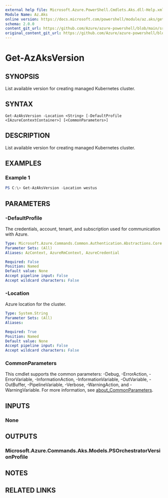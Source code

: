 ```yaml
---
external help file: Microsoft.Azure.PowerShell.Cmdlets.Aks.dll-Help.xml
Module Name: Az.Aks
online version: https://docs.microsoft.com/powershell/module/az.aks/get-azaksversion
schema: 2.0.0
content_git_url: https://github.com/Azure/azure-powershell/blob/main/src/Aks/Aks/help/Get-AzAksVersion.md
original_content_git_url: https://github.com/Azure/azure-powershell/blob/main/src/Aks/Aks/help/Get-AzAksVersion.md
---
```


# Get-AzAksVersion

## SYNOPSIS
List available version for creating managed Kubernetes cluster.

## SYNTAX

```
Get-AzAksVersion -Location <String> [-DefaultProfile <IAzureContextContainer>] [<CommonParameters>]
```

## DESCRIPTION
List available version for creating managed Kubernetes cluster.

## EXAMPLES

### Example 1
```powershell
PS C:\> Get-AzAksVersion -Location westus
```

## PARAMETERS

### -DefaultProfile
The credentials, account, tenant, and subscription used for communication with Azure.

```yaml
Type: Microsoft.Azure.Commands.Common.Authentication.Abstractions.Core.IAzureContextContainer
Parameter Sets: (All)
Aliases: AzContext, AzureRmContext, AzureCredential

Required: False
Position: Named
Default value: None
Accept pipeline input: False
Accept wildcard characters: False
```

### -Location
Azure location for the cluster.

```yaml
Type: System.String
Parameter Sets: (All)
Aliases:

Required: True
Position: Named
Default value: None
Accept pipeline input: False
Accept wildcard characters: False
```

### CommonParameters
This cmdlet supports the common parameters: -Debug, -ErrorAction, -ErrorVariable, -InformationAction, -InformationVariable, -OutVariable, -OutBuffer, -PipelineVariable, -Verbose, -WarningAction, and -WarningVariable. For more information, see [about_CommonParameters](http://go.microsoft.com/fwlink/?LinkID=113216).

## INPUTS

### None

## OUTPUTS

### Microsoft.Azure.Commands.Aks.Models.PSOrchestratorVersionProfile

## NOTES

## RELATED LINKS
